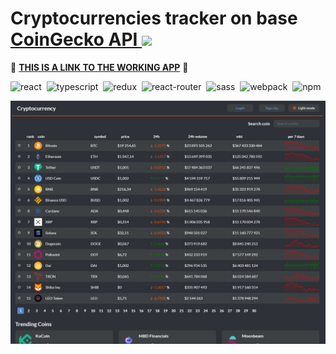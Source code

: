 # Cryptocurrencies tracker on base [CoinGecko API <img src='https://avatars.githubusercontent.com/u/7111837?s=280&v=4' width='40px'/></h1>](https://www.coingecko.com/uk/api "CoinGecko API website link")


 🚀 **[THIS IS A LINK TO THE WORKING APP](https://ioanncryptovers.web.app/)** 🚀


![react](https://img.shields.io/badge/react-blue.svg?style=flat&logo=react&logoColor=white)&nbsp;
![typescript](https://img.shields.io/badge/typescript-%231572B6.svg?style=flat&logo=typescript&logoColor=white)&nbsp;
![redux](https://img.shields.io/badge/redux-%23593d88.svg?style=flat&logo=redux&logoColor=white)&nbsp;
![react-router](https://img.shields.io/badge/react_router-CA4245?style=flat&logo=react-router&logoColor=white)&nbsp;
![sass](https://img.shields.io/badge/SASS-hotpink.svg?style=flat&logo=sass&logoColor=white)&nbsp;
![webpack](https://img.shields.io/badge/webpack-%238DD6F9.svg?style=flat&logo=webpack&logoColor=black)&nbsp;
![npm](https://img.shields.io/badge/NPM-%23323330.svg?style=flat&logo=npm&logoColor=white)&nbsp;

![app screenshot](./src/assets/app_screenshot.png)
